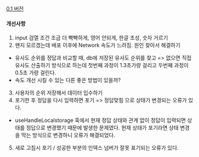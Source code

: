 [0.1 버전](https://kkodle-kkodle.netlify.app/)

#### 개선사항
1. input 검열 조건 조금 더 빡빡하게, 영어 안되게, 한글 초성, 숫자 거르기
2. 왠지 모르겠는데 배포 이후에 Network 속도가 느려짐. 원인 찾아서 해결하기
  - 유사도 순위를 정답과 비교할 때, db에 저장된 유사도 순위를 찾고 => 없으면 직접 유사도 산출하기 방식으로 하는데 첫번째 과정이 1.3초가량 걸리고 두번째 과정이 0.5초 가량 걸린다.
  - 속도 개선 시킬 수 있는 다른 좋은 방법이 있을까?
3. 사용자의 순위 저장해서 데이터 입수하기
4. 포기한 후 정답을 다시 입력하면 포기 => 정답맞힘 으로 상태가 변경되는 오류가 있다.
  - useHandleLocalstorage 훅에서 현재 정답 상태와 관계 없이 정답이 입력되면 상태를 정답으로 변경했기 때문에 발생한 문제였다. 현재 상태가 포기라면 상태 변경을 막는 방식으로 변경하니 오류가 해결되었다.
5. 새로 고침시 포기 / 성공한 부분의 인덱스 넘버가 잘못 표기되는 오류가 있다.
